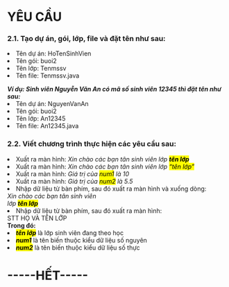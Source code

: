 <h1>YÊU CẦU</h1>
<h3>2.1. Tạo dự án, gói, lớp, file và đặt tên như sau:</h3>
<li>Tên dự án: HoTenSinhVien</li>
<li>Tên gói: buoi2</li>
<li>Tên lớp: Tenmssv</li>
<li>Tên file: Tenmssv.java</li>
<p></p>
<b><em>Ví dụ: Sinh viên Nguyễn Văn An có mã số sinh viên 12345 thì đặt tên như sau:</em></b>
<li>Tên dự án: NguyenVanAn</li>
<li>Tên gói: buoi2</li>
<li>Tên lớp: An12345</li>
<li>Tên file: An12345.java</li>
<h3>2.2. Viết chương trình thực hiện các yêu cầu sau:</h3>
<li>Xuất ra màn hình: <i>Xin chào các bạn tân sinh viên lớp <b><mark>tên lớp</mark></b></i></li>
<li>Xuất ra màn hình: <i>Xin chào các bạn tân sinh viên lớp <mark>“tên lớp”</mark></i></li>
<li>Xuất ra màn hình: <i>Giá trị của <mark>num1</mark> là 10</i></li>
<li>Xuất ra màn hình: <i>Giá trị của <mark>num2</mark> là 5.5</i></li>
<li>Nhập dữ liệu từ bàn phím, sau đó xuất ra màn hình và xuống dòng:</li> 
<i>Xin chào các bạn tân sinh viên<br>lớp <b><mark>tên lớp</mark></b></br></i>
<li>Nhập dữ liệu từ bàn phím, sau đó xuất ra màn hình:</li>
STT		HỌ VÀ TÊN		LỚP 
<br><b>Trong đó:</b></br> 
<li><mark><i><b>tên lớp</b></i></mark> là lớp sinh viên đang theo học</li>
<li><mark><i><b>num1</b></i></mark> là tên biến thuộc kiểu dữ liệu số nguyên</li>
<li><b><i><mark>num2</mark></i></b> là tên biến thuộc kiểu dữ liệu số thực</li>
<h1>-----HẾT-----</h1>

